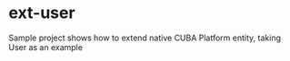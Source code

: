# ext-user
Sample project shows how to extend native CUBA Platform entity, taking User as an example
